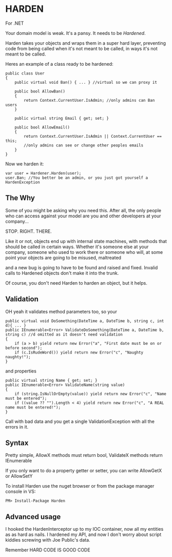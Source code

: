 HARDEN
======

For .NET

Your domain model is weak. It's a pansy. It needs to be *Hardened*.

Harden takes your objects and wraps them in a super hard layer, preventing code from being called when it's not meant to be called, in ways it's not meant to be called.

Heres an example of a class ready to be hardened:

    public class User
    {
        public virtual void Ban() { ... } //virtual so we can proxy it

        public bool AllowBan()
        {
            return Context.CurrentUser.IsAdmin; //only admins can Ban users
        }
        
        public virtual string Email { get; set; }

        public bool AllowEmail()
        {
            return Context.CurrentUser.IsAdmin || Context.CurrentUser == this;
            //only admins can see or change other peoples emails
        }                
    }

Now we harden it:

    var user = Hardener.Harden(user);
    user.Ban; //You better be an admin, or you just got yourself a HardenException


The Why
-------

Some of you might be asking why you need this. After all, the only people who can access against your model are you and other developers at your company...

STOP. RIGHT. THERE.

Like it or not, objects end up with internal state machines, with methods that should be called in certain ways.
Whether it's someone else at your company, someone who used to work there or someone who will, at some point your objects are going to be misused, maltreated 

and a new bug is going to have to be found and raised and fixed. Invalid calls to Hardened objects don't make it into the trunk.

Of course, you don't need Harden to harden an object, but it helps.


Validation
----------

OH yeah it validates method parameters too, so your

    public virtual void DoSomething(DateTime a, DateTime b, string c, int d){ ... }
    public IEnumerable<Error> ValidateDoSomething(DateTime a, DateTime b, string c) //d omitted as it doesn't need validation
    {
        if (a > b) yield return new Error("a", "First date must be on or before second");
        if (c.IsRudeWord()) yield return new Error("c", "Naughty naughty!");
    }


and properties

    public virtual string Name { get; set; }
    public IEnumerable<Error> ValidateName(string value)
    {
        if (string.IsNullOrEmpty(value)) yield return new Error("c", "Name must be entered");
        if ((value ?? "").Length < 4) yield return new Error("c", "A REAL name must be entered!");      
    }

Call with bad data and you get a single ValidationException with all the errors in it.

Syntax
------

Pretty simple, AllowX methods must return bool, ValidateX methods return IEnumerable<Error>

If you only want to do a property getter or setter, you can write AllowGetX or AllowSetY


To install Harden use the nuget browser or from the package manager console in VS:    
    
    PM> Install-Package Harden
    
Advanced usage
--------------

I hooked the HardenInterceptor up to my IOC container, now all my entities as as hard as nails. I hardened my API, and now I don't worry about script kiddies screwing with Joe Public's data.
    
Remember HARD CODE IS GOOD CODE
    